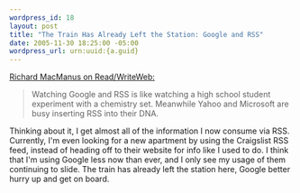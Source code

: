 ```yaml
--- 
wordpress_id: 18
layout: post
title: "The Train Has Already Left the Station: Google and RSS"
date: 2005-11-30 18:25:00 -05:00
wordpress_url: urn:uuid:{a.guid}
---
```

<p><a href="http://www.readwriteweb.com/archives/rss_everywhere.php" title="RSS Everywhere II - but where is Google?">Richard MacManus on Read/WriteWeb:</a></p>

<blockquote>
    <p>Watching Google and RSS is like watching a high school student experiment with a chemistry set. Meanwhile Yahoo and Microsoft are busy inserting RSS into their DNA.</p>
</blockquote>

<p>Thinking about it, I get almost all of the information I now consume via RSS.  Currently, I'm even looking for a new apartment by using the Craigslist RSS feed, instead of heading off to their website for info like I used to do.  I think that I'm using Google less now than ever, and I only see my usage of them continuing to slide.  The train has already left the station here, Google better hurry up and get on board.</p>
